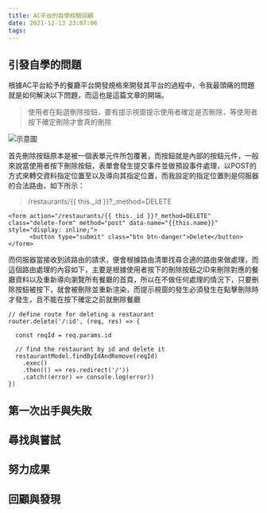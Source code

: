 ```yaml
---
title: AC平台的自學經驗回顧
date: 2021-12-13 23:07:06
tags:
---
```



## 引發自學的問題

根據AC平台給予的餐廳平台開發規格來開發其平台的過程中，令我最頭痛的問題就是如何解決以下問題，而這也是這篇文章的開端。
> 使用者在點選刪除按鈕，要有提示視窗提示使用者確定是否刪除，等使用者按下確定刪除才會真的刪除

![示意圖](https://res.cloudinary.com/dqfxgtyoi/image/upload/v1639406983/self-study-experience/example_weayrt.gif)

首先刪除按鈕原本是被一個表單元件所包覆著，而按鈕就是內部的按鈕元件，一般來說當使用者按下刪除按鈕，表單會發生提交事件並做預設事件處理，以POST的方式來轉交資料指定位置至以及導向其指定位置，而我設定的指定位置則是伺服器的合法路由，如下所示：

> /restaurants/{{ this._id }}?_method=DELETE

```
<form action="/restaurants/{{ this._id }}?_method=DELETE" class="delete-form" method="post" data-name="{{this.name}}" style="display: inline;">
      <button type="submit" class="btn btn-danger">Delete</button>
</form>
```

而伺服器當接收到該路由的請求，便會根據路由清單找尋合適的路由來做處理，而這個路由處理的內容如下，主要是根據使用者按下的刪除按鈕之ID來刪除對應的餐廳資料以及重新導向瀏覽所有餐廳的首頁，所以在不做任何處理的情況下，只要刪除按鈕被按下，就會被刪除並重新渲染，而提示視窗的發生必須發生在點擊刪除時才發生，且不能在按下確定之前就刪除餐廳

```
// define route for deleting a restaurant
router.delete('/:id', (req, res) => {

  const reqId = req.params.id

  // find the restaurant by id and delete it
  restaurantModel.findByIdAndRemove(reqId)
    .exec()
    .then(() => res.redirect('/'))
    .catch((error) => console.log(error))
})
```

## 第一次出手與失敗


## 尋找與嘗試


## 努力成果


## 回顧與發現